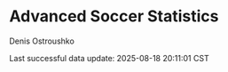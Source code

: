 # Advanced Soccer Statistics
Denis Ostroushko

<!-- gfm -->

Last successful data update: 2025-08-18 20:11:01 CST

